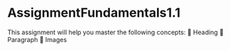 # AssignmentFundamentals1.1
This assignment will help you master the following concepts:   Heading    Paragraph    Images
